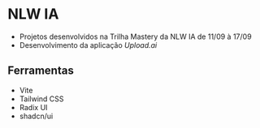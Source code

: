 # NLW IA

- Projetos desenvolvidos na Trilha Mastery da NLW IA de 11/09 à 17/09
- Desenvolvimento da aplicação *Upload.ai*

## Ferramentas
- Vite
- Tailwind CSS
- Radix UI
- shadcn/ui